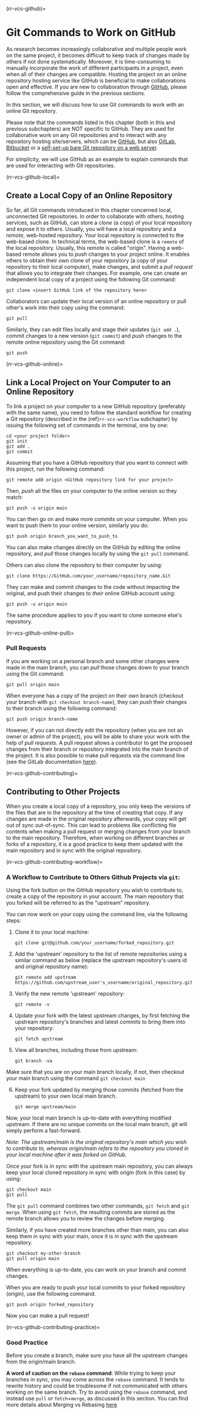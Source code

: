 (rr-vcs-github)=
# Git Commands to Work on GitHub

As research becomes increasingly collaborative and multiple people work on the same project, it becomes difficult to keep track of changes made by others if not done systematically.
Moreover, it is time-consuming to manually incorporate the work of different participants in a project, even when all of their changes are compatible.
Hosting the project on an online repository hosting service like GitHub is beneficial to make collaborations open and effective.
If you are new to collaboration through [GitHub](https://github.com), please follow the comprehensive guide in the previous sections.

In this section, we will discuss how to use Git commands to work with an online Git repository.

Please note that the commands listed in this chapter (both in this and previous subchapters) are NOT specific to GitHub.
They are used for collaborative work on any Git repositories and to interact with any repository hosting site/servers, which can be [GitHub](https://github.com/), but also [GitLab](https://about.gitlab.com/), [Bitbucket](https://bitbucket.org/) or a [self-set-up bare Git repository on a web server](https://opensource.com/life/16/8/how-construct-your-own-git-server-part-6).

For simplicity, we will use GitHub as an example to explain commands that are used for interacting with Git repositories.

(rr-vcs-github-local)=
## Create a Local Copy of an Online Repository

So far, all Git commands introduced in this chapter concerned local, unconnected Git repositories.
In order to collaborate with others, hosting services, such as GitHub, can store a *clone* (a copy) of your local repository and expose it to others.
Usually, you will have a local repository and a *remote*, web-hosted repository.
Your local repository is connected to the web-based clone.
In technical terms, the web-based clone is a `remote` of the local repository. Usually, this remote is called "origin".
Having a web-based remote allows you to *push* changes to your project online. 
It enables others to obtain their own clone of your repository (a copy of your repository to their local computer), make changes, and submit a *pull request* that allows you to integrate their changes.
For example, one can create an independent local copy of a project using the following Git command:

```
git clone <insert GitHub link of the repository here>
```

Collaborators can update their local version of an online repository or *pull* other's work into their copy using the command:
```
git pull
```
Similarly, they can edit files locally and stage their updates (`git add .`), commit changes to a new version (`git commit`) and *push* changes to the remote online repository using the Git command:
```
git push
```
(rr-vcs-github-online)=
## Link a Local Project on Your Computer to an Online Repository

To link a project on your computer to a new GitHub repository (preferably with the same name), you need to follow the standard workflow for creating a Git repository (described in the {ref}`rr-vcs-workflow` subchapter) by issuing the following set of commands in the terminal, one by one:

```
cd <your project folder>
git init
git add .
git commit
```
Assuming that you have a GitHub repository that you want to connect with this project, run the following command:

```
git remote add origin <GitHub repository link for your project>
```

Then, *push* all the files on your computer to the online version so they match:

```
git push -u origin main
```

You can then go on and make more commits on your computer.
When you want to push them to your online version, similarly you do:

```
git push origin branch_you_want_to_push_to
```

You can also make changes directly on the GitHub by editing the online repository, and *pull* those changes locally by using the `git pull` command.

Others can also clone the repository to their computer by using:

```
git clone https://GitHub.com/your_username/repository_name.Git
```

They can make and commit changes to the code without impacting the original, and push their changes to *their* online GitHub account using:

```
git push -u origin main
```

The same procedure applies to you if you want to clone someone else's repository.

(rr-vcs-github-online-pull)=
### Pull Requests

If you are working on a personal branch and some other changes were made in the main branch, you can *pull* those changes down to your branch using the Git command:
```
git pull origin main
```

When everyone has a copy of the project on their own branch (checkout your branch with `git checkout branch-name`), they can *push* their changes to their branch using the following command:

```
git push origin branch-name
```

However, if you can not directly edit the repository (when you are not an owner or admin of the project), you will be able to share your work with the help of *pull requests*.
A pull request allows a contributor to get the proposed changes from their branch or repository integrated into the main branch of the project.
It is also possible to make pull requests via the command line (see the GitLab documentation [here](https://git-scm.com/docs/git-request-pull)). 

(rr-vcs-github-contributing)=
## Contributing to Other Projects

When you create a local copy of a repository, you only keep the versions of the files that are in the repository at the time of creating that copy.
If any changes are made in the original repository afterwards, your copy will get out of sync out-of-sync.
This can lead to problems like conflicting file contents when making a pull request or merging changes from your branch to the main repository.
Therefore, when working on different branches or forks of a repository, it is a good practice to keep them updated with the main repository and in sync with the original repository.

(rr-vcs-github-contributing-workflow)=
### A Workflow to Contribute to Others Github Projects via `git`:

Using the fork button on the GitHub repository you wish to contribute to, create a copy of the repository in your account.
The main repository that you forked will be referred to as the "upstream" repository.

You can now work on your copy using the command line, via the following steps:

1. Clone it to your local machine:

    ```
    git clone git@github.com/your_username/forked_repository.git
    ```

2. Add the 'upstream' repository to the list of remote repositories using a similar command as below (replace the upstream repository's users id and original repository name):

    ```
    git remote add upstream https://github.com/upstream_user's_username/original_repository.git
    ```

3. Verify the new remote 'upstream' repository:

    ```
    git remote -v
    ```

4. Update your fork with the latest upstream changes, by first fetching the upstream repository's branches and latest commits to bring them into your repository:

    ```
    git fetch upstream
    ```

5. View all branches, including those from upstream:

    ```
    git branch -va
    ```

Make sure that you are on your main branch locally, if not, then checkout your main branch using the command `git checkout main`

6. Keep your fork updated by merging those commits (fetched from the upstream) to your own local main branch.

    ```
    git merge upstream/main
    ```

Now, your local main branch is up-to-date with everything modified upstream.
If there are no unique commits on the local main branch, git will simply perform a fast-forward.

*Note: The upstream/main is the original repository's main which you wish to contribute to, whereas origin/main refers to the repository you cloned in your local machine after it was forked on GitHub.*

Once your fork is in sync with the upstream main repository, you can always keep your local cloned repository in sync with origin (fork in this case) by using:

```
git checkout main
git pull
```

The `git pull` command combines two other commands, `git fetch` and `git merge`.
When using `git fetch`, the resulting commits are stored as the remote branch allows you to review the changes before merging.

Similarly, if you have created more branches other than main, you can also keep them in sync with your main, once it is in sync with the upstream repository.

```
git checkout my-other-branch
git pull origin main
```

When everything is  up-to-date, you can work on your branch and commit changes.

When you are ready to push your local commits to your forked repository (origin), use the following command.

```
git push origin forked_repository
```

Now you can make a pull request!

(rr-vcs-github-contributing-practice)=
### Good Practice

Before you create a branch, make sure you have all the upstream changes from the origin/main branch.

**A word of caution on the `rebase` command**: While trying to keep your branches in sync, you may come across the `rebase` command.
It tends to rewrite history and could be troublesome if not communicated with others working on the same branch. Try to avoid using the `rebase` command, and instead use `pull` or `fetch`+`merge`, as discussed in this section.
You can find more details about Merging vs Rebasing [here](https://www.atlassian.com/git/tutorials/merging-vs-rebasing)
